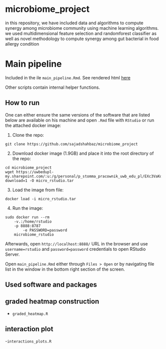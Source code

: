 # microbiome_project
in this repository, we have included data and algorithms to compute synergy among microbiome community using machine learning algorithms. we used multidimensional feature selection and randomforest classifier as well as novel methodology to compute synergy among gut bacterial in food allergy condition   

# Main pipeline

Included in the ile `main_pipeline.Rmd`. See rendered html [here](https://htmlpreview.github.io/?https://github.com/sajadshahbaz/microbiome_project/blob/main/docs/main_pipeline.html) 

Other scripts contain internal helper functions.

## How to run

One can either ensure the same versions of the software that are listed below are available on his machine and open `.Rmd` file with `RStudio` or run the attached docker image:

1. Clone the repo:

```
git clone https://github.com/sajadshahbaz/microbiome_project
```

2. Download docker image (1.9GB) and place it into the root directory of the repo:

```
cd microbiome_project
wget https://uwbedupl-my.sharepoint.com/:u:/g/personal/p_stomma_pracownik_uwb_edu_pl/EXc3VaKdMA1GuRHUwJjpWN0BN_zbMLjoYFpEU3kQg9wCLQ?download=1 -O micro_rstudio.tar
```

3. Load the image from file:

```
docker load -i micro_rstudio.tar
```

4. Run the image: 

```
sudo docker run --rm 
	-v.:/home/rstudio
	-p 8888:8787
        -e PASSWORD=password            
	microbiome_rstudio
```

Afterwards, open `http://localhost:8888/` URL in the browser and use `username=rstudio` and `password=password` credentials to open RStudio Server.

Open `main_pipeline.Rmd` either through `Files > Open` or by navigating file list in the window in the bottom right section of the screen.

## Used software and packages

## graded heatmap construction

- `graded_heatmap.R`

## interaction plot

-`interactions_plots.R`
